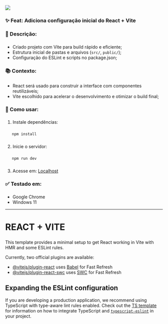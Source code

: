 <div align="left">
   <img src="https://i.pinimg.com/originals/ca/26/2e/ca262e0354eea311c41134c3e4bc3bc2.gif">
</div>

###

**<h3>✨ Feat: Adiciona configuração inicial do React + Vite</h3>**

###

**<h3>📌 Descrição:</h3>**

###

- Criado projeto com Vite para build rápido e eficiente;
- Estrutura inicial de pastas e arquivos (`src/`, `public/`);
- Configuração do ESLint e scripts no package.json;

###

**<h3>📚 Contexto:</h3>**

###

- React será usado para construir a interface com componentes reutilizáveis;
- Vite escolhido para acelerar o desenvolvimento e otimizar o build final;

###

**<h3>🚀 Como usar:</h3>**

###

1. Instale dependências:

###
```bash
   npm install
```

###

2. Inicie o servidor:

###
```bash
   npm run dev
```

###

3. Acesse em: [Localhost](http://localhost:5173)

###

**<h3>✅ Testado em:</h3>**

###

- Google Chrome
- Windows 11

------

# REACT + VITE

###

This template provides a minimal setup to get React working in Vite with HMR and some ESLint rules.

Currently, two official plugins are available:

- [@vitejs/plugin-react](https://github.com/vitejs/vite-plugin-react/blob/main/packages/plugin-react) uses [Babel](https://babeljs.io/) for Fast Refresh
- [@vitejs/plugin-react-swc](https://github.com/vitejs/vite-plugin-react/blob/main/packages/plugin-react-swc) uses [SWC](https://swc.rs/) for Fast Refresh

## Expanding the ESLint configuration

If you are developing a production application, we recommend using TypeScript with type-aware lint rules enabled. Check out the [TS template](https://github.com/vitejs/vite/tree/main/packages/create-vite/template-react-ts) for information on how to integrate TypeScript and [`typescript-eslint`](https://typescript-eslint.io) in your project.

